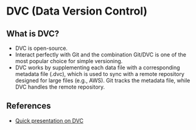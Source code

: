 # DVC (Data Version Control)

## What is DVC?
- DVC is open-source.
- Interact perfectly with Git and the combination Git/DVC is one of the most popular choice for simple versioning.
- DVC works by supplementing each data file with a corresponding metadata file (.dvc), which is used to sync with a remote repository designed for large files (e.g., AWS). Git tracks the metadata file, while DVC handles the remote repository.


## References
- [Quick presentation on DVC](https://docs.google.com/presentation/d/1jUFz212lZvwqDibiCRoOcm-40ANPXI1dKlF8t7PD1Is/edit#slide=id.gc521574bc2_0_2)
